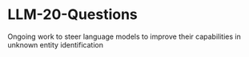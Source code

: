 # LLM-20-Questions
Ongoing work to steer language models to improve their capabilities in unknown entity identification
